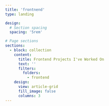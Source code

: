 ```yaml
---
title: 'frontnend'
type: landing

design:
  # Section spacing
  spacing: '5rem'

# Page sections
sections:
  - block: collection
    content:
      title: Frontend Projects I've Worked On
      text: ''
      filters:
        folders:
          - frontend
    design:
      view: article-grid
      fill_image: false
      columns: 3
---
```

